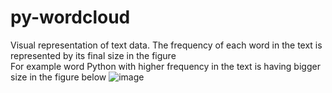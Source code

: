 # py-wordcloud
Visual representation of text data.
The frequency of each word in the text is represented by its final size in the figure  
For example word Python with higher frequency in the text is having bigger size in the figure below 
![image](https://github.com/taoufikmohamed/py-wordcloud/assets/26463859/2c5e034a-29c4-4f65-a51c-179e5c5b9ffb)
